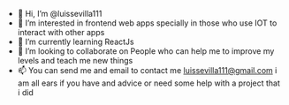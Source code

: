- 👋 Hi, I’m @luissevilla111
- 👀 I’m interested in frontend web apps specially in those who use IOT to interact with other apps
- 🌱 I’m currently learning ReactJs 
- 💞️ I’m looking to collaborate on People who can help me to improve my levels and teach me new things
- 📫 You can send me and email to contact me luissevilla111@gmail.com i am all ears if you have and advice or need some help with a project that i did

<!---
luissevilla111/luissevilla111 is a ✨ special ✨ repository because its `README.md` (this file) appears on your GitHub profile.
You can click the Preview link to take a look at your changes.
--->
